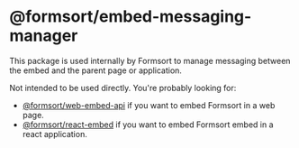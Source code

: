 # @formsort/embed-messaging-manager

This package is used internally by Formsort to manage messaging between the embed and the parent page or application.

Not intended to be used directly. You're probably looking for:

- [@formsort/web-embed-api](../web-embed-api) if you want to embed Formsort in a web page.
- [@formsort/react-embed](../web-embed-api) if you want to embed Formsort embed in a react application.

